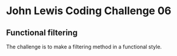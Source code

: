 # John Lewis Coding Challenge 06
## Functional filtering

The challenge is to make a filtering method in a functional style.
